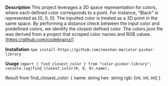 **Description**
This project leverages a 3D space representation for colors, where each defined color corresponds to a point. For instance, "Black" is represented as [0, 0, 0]. The inputted color is treated as a 3D point in the same space. By performing a distance check between the input color and predefined colors, we identify the closest defined color. 
The colors.json file was derived from a project that scraped color names and RGB values. [https://github.com/codebrainz/]

**Installation**
`npm install https://github.com/zeeshan-mo/color-picker-library`

**Usage**
`import { find_closest_color } from "color-picker-library";`
`console.log(find_closest_color(0, 0, 0).name);`

Result from find_closest_color: {
    name: string
    hex: string
    rgb: [int, int, int]
}
